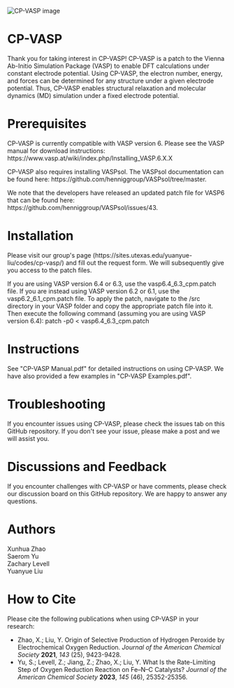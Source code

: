 ![CP-VASP image]([https://pubs.acs.org/cms/10.1021/jacs.1c02186/asset/images/large/ja1c02186_0005.jpeg](https://github.com/ZLevell/CP-VASP/blob/main/CP-VASP.jpg?raw=true))

# CP-VASP
<p>Thank you for taking interest in CP-VASP! CP-VASP is a patch to the Vienna Ab-Initio Simulation Package (VASP) to enable DFT calculations under constant electrode potential. Using CP-VASP, the electron number, energy, and forces can be determined for any structure under a given electrode potential. Thus, CP-VASP enables structural relaxation and molecular dynamics (MD) simulation under a fixed electrode potential.</p>

# Prerequisites
<p>CP-VASP is currently compatible with VASP version 6. Please see the VASP manual for download instructions:  
    https://www.vasp.at/wiki/index.php/Installing_VASP.6.X.X</p>

<p>CP-VASP also requires installing VASPsol. The VASPsol documentation can be found here:  
    https://github.com/henniggroup/VASPsol/tree/master.</p>

<p>We note that the developers have released an updated patch file for VASP6 that can be found here:  <br>
    https://github.com/henniggroup/VASPsol/issues/43.</p>

# Installation
<p>Please visit our group's page (https://sites.utexas.edu/yuanyue-liu/codes/cp-vasp/) and fill out the request form. We will subsequently give you access to the patch files.</p>

<p>If you are using VASP version 6.4 or 6.3, use the vasp6.4_6.3_cpm.patch file. If you are instead using VASP version 6.2 or 6.1, use the vasp6.2_6.1_cpm.patch file. To apply the patch, navigate to the /src directory in your VASP folder and copy the appropriate patch file into it. Then execute the following command (assuming you are using VASP version 6.4):  
    patch -p0 < vasp6.4_6.3_cpm.patch </p>

# Instructions
<p>See "CP-VASP Manual.pdf" for detailed instructions on using CP-VASP. We have also provided a few examples in "CP-VASP Examples.pdf".</p>

# Troubleshooting
<p> If you encounter issues using CP-VASP, please check the issues tab on this GitHub repository. If you don't see your issue, please make a post and we will assist you. </p>

# Discussions and Feedback
<p>If you encounter challenges with CP-VASP or have comments, please check our discussion board on this GitHub repository. We are happy to answer any questions.</p>

# Authors
<p>Xunhua Zhao<br>
    Saerom Yu<br>
    Zachary Levell<br>
    Yuanyue Liu</p>

# How to Cite
<p>Please cite the following publications when using CP-VASP in your research: <br>
<ul>
    <li>Zhao, X.; Liu, Y. Origin of Selective Production of Hydrogen Peroxide by Electrochemical Oxygen Reduction. <em>Journal of the American Chemical Society</em> <strong>2021</strong>, <em>143</em> (25), 9423-9428.</li>
    <li>Yu, S.; Levell, Z.; Jiang, Z.; Zhao, X.; Liu, Y. What Is the Rate-Limiting Step of Oxygen Reduction Reaction on Fe–N–C Catalysts? <em>Journal of the American Chemical Society</em> <strong>2023</strong>, <em>145</em> (46), 25352-25356.</li>
</ul></p>
